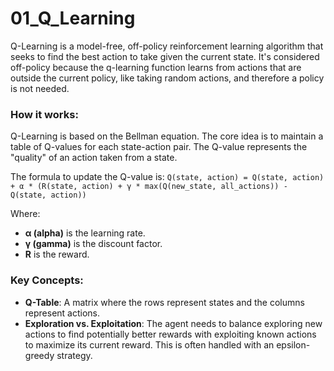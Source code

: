 # 01_Q_Learning

Q-Learning is a model-free, off-policy reinforcement learning algorithm that seeks to find the best action to take given the current state. It's considered off-policy because the q-learning function learns from actions that are outside the current policy, like taking random actions, and therefore a policy is not needed.

### How it works:

Q-Learning is based on the Bellman equation. The core idea is to maintain a table of Q-values for each state-action pair. The Q-value represents the "quality" of an action taken from a state.

The formula to update the Q-value is:
`Q(state, action) = Q(state, action) + α * (R(state, action) + γ * max(Q(new_state, all_actions)) - Q(state, action))`

Where:
-   **α (alpha)** is the learning rate.
-   **γ (gamma)** is the discount factor.
-   **R** is the reward.

### Key Concepts:

-   **Q-Table**: A matrix where the rows represent states and the columns represent actions.
-   **Exploration vs. Exploitation**: The agent needs to balance exploring new actions to find potentially better rewards with exploiting known actions to maximize its current reward. This is often handled with an epsilon-greedy strategy. 